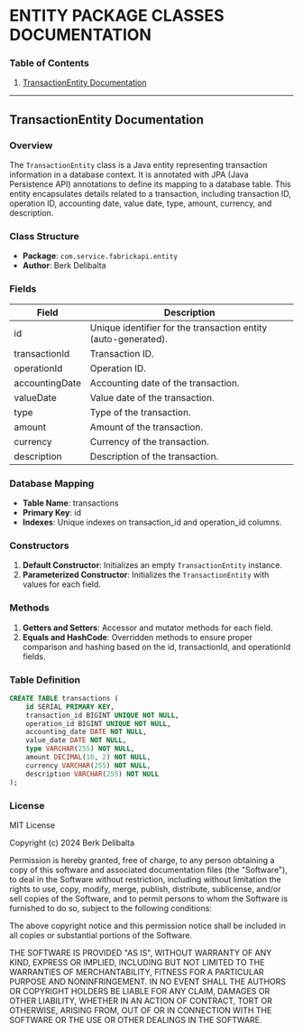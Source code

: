 # ENTITY PACKAGE CLASSES DOCUMENTATION

### Table of Contents

1. [TransactionEntity Documentation](#transactionentity-documentation)

---

## TransactionEntity Documentation

### Overview

The `TransactionEntity` class is a Java entity representing transaction information in a database context. It is annotated with JPA (Java Persistence API) annotations to define its mapping to a database table. This entity encapsulates details related to a transaction, including transaction ID, operation ID, accounting date, value date, type, amount, currency, and description.

### Class Structure

- **Package**: `com.service.fabrickapi.entity`
- **Author**: Berk Delibalta

### Fields

| Field             | Description                                |
|-------------------|--------------------------------------------|
| id                | Unique identifier for the transaction entity (auto-generated). |
| transactionId     | Transaction ID.                            |
| operationId       | Operation ID.                              |
| accountingDate    | Accounting date of the transaction.        |
| valueDate         | Value date of the transaction.             |
| type              | Type of the transaction.                   |
| amount            | Amount of the transaction.                 |
| currency          | Currency of the transaction.               |
| description       | Description of the transaction.           |

### Database Mapping

- **Table Name**: transactions
- **Primary Key**: id
- **Indexes**: Unique indexes on transaction_id and operation_id columns.

### Constructors

1. **Default Constructor**: Initializes an empty `TransactionEntity` instance.
2. **Parameterized Constructor**: Initializes the `TransactionEntity` with values for each field.

### Methods

1. **Getters and Setters**: Accessor and mutator methods for each field.
2. **Equals and HashCode**: Overridden methods to ensure proper comparison and hashing based on the id, transactionId, and operationId fields.

### Table Definition

```sql
CREATE TABLE transactions (
    id SERIAL PRIMARY KEY,
    transaction_id BIGINT UNIQUE NOT NULL,
    operation_id BIGINT UNIQUE NOT NULL,
    accounting_date DATE NOT NULL,
    value_date DATE NOT NULL,
    type VARCHAR(255) NOT NULL,
    amount DECIMAL(10, 2) NOT NULL,
    currency VARCHAR(255) NOT NULL,
    description VARCHAR(255) NOT NULL
);
```

### License

MIT License

Copyright (c) 2024 Berk Delibalta

Permission is hereby granted, free of charge, to any person obtaining a copy
of this software and associated documentation files (the "Software"), to deal
in the Software without restriction, including without limitation the rights
to use, copy, modify, merge, publish, distribute, sublicense, and/or sell
copies of the Software, and to permit persons to whom the Software is
furnished to do so, subject to the following conditions:

The above copyright notice and this permission notice shall be included in
all copies or substantial portions of the Software.

THE SOFTWARE IS PROVIDED "AS IS", WITHOUT WARRANTY OF ANY KIND, EXPRESS OR
IMPLIED, INCLUDING BUT NOT LIMITED TO THE WARRANTIES OF MERCHANTABILITY,
FITNESS FOR A PARTICULAR PURPOSE AND NONINFRINGEMENT. IN NO EVENT SHALL THE
AUTHORS OR COPYRIGHT HOLDERS BE LIABLE FOR ANY CLAIM, DAMAGES OR OTHER
LIABILITY, WHETHER IN AN ACTION OF CONTRACT, TORT OR OTHERWISE, ARISING FROM,
OUT OF OR IN CONNECTION WITH THE SOFTWARE OR THE USE OR OTHER DEALINGS IN
THE SOFTWARE.
